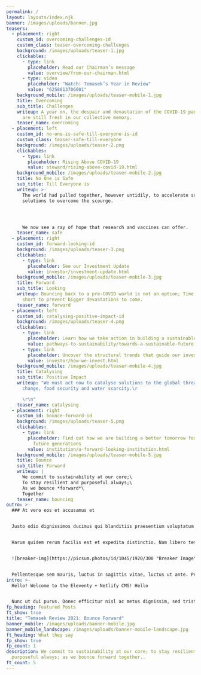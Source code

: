 ```yaml
---
permalink: /
layout: layouts/index.njk
banner: /images/uploads/banner.jpg
teasers:
  - placement: right
    custom_id: overcoming-challenges-id
    custom_class: teaser-overcoming-challenges
    background: /images/uploads/teaser-1.jpg
    clickables:
      - type: link
        placeholder: Read our Chairman’s message
        value: overview/from-our-chairman.html
      - type: video
        placeholder: "Watch: Temasek’s Year in Review"
        value: "6258813706001"
    background_mobile: /images/uploads/teaser-mobile-1.jpg
    title: Overcoming
    sub_title: Challenges
    writeup: A year on, the despair and devastation of the COVID-19 pandemic waves
      are still fresh in our collective memory.
    teaser_name: overcoming
  - placement: left
    custom_id: no-one-is-safe-till-everyone-is-id
    custom_class: teaser-safe-till-everyone
    background: /images/uploads/teaser-2.png
    clickables:
      - type: link
        placeholder: Rising Above COVID-19
        value: steward/rising-above-covid-19.html
    background_mobile: /images/uploads/teaser-mobile-2.jpg
    title: No One is Safe
    sub_title: Till Everyone is
    writeup: >-
      The world had pulled together, however untidily, to accelerate science and
      solutions to overcome the scourge.




      We now see a ray of hope that research and vaccines can offer.
    teaser_name: safe
  - placement: right
    custom_id: forward-looking-id
    background: /images/uploads/teaser-3.png
    clickables:
      - type: link
        placeholder: See our Investment Update
        value: investor/investment-update.html
    background_mobile: /images/uploads/teaser-mobile-3.jpg
    title: Forward
    sub_title: Looking
    writeup: Bouncing back to a pre-COVID world is not an option; Time is getting
      short to prevent bigger devastations to come.
    teaser_name: forward
  - placement: left
    custom_id: catalysing-positive-impact-id
    background: /images/uploads/teaser-4.png
    clickables:
      - type: link
        placeholder: Learn how we take action in building a sustainable future
        value: pathways-to-sustainability/towards-a-sustainable-future.html
      - type: link
        placeholder: Uncover the structural trends that guide our investments
        value: investor/how-we-invest.html
    background_mobile: /images/uploads/teaser-mobile-4.jpg
    title: Catalysing
    sub_title: Positive Impact
    writeup: "We must act now to catalyse solutions to the global threats of climate
      change, food security and water scarcity.\r

      \r\n"
    teaser_name: catalysing
  - placement: right
    custom_id: bounce-forward-id
    background: /images/uploads/teaser-5.png
    clickables:
      - type: link
        placeholder: Find out how we are building a better tomorrow for today’s and
          future generations
        value: institution/a-forward-looking-institution.html
    background_mobile: /images/uploads/teaser-mobile-5.jpg
    title: Bounce
    sub_title: Forward
    writeup: |
      We commit to sustainability at our core;\
      To stay resilient and purposeful always;\
      As we bounce *forward*\
      Together
    teaser_name: bouncing
outro: >-
  ### At vero eos et accusamus et


  Justo odio dignissimos ducimus qui blanditiis praesentium voluptatum deleniti atque corrupti quos dolores et quas molestias excepturi sint occaecati cupiditate non provident, similique sunt in culpa qui officia deserunt mollitia animi, id est laborum et dolorum fuga. 


  Harum quidem rerum facilis est et expedita distinctio. Nam libero tempore, cum soluta nobis est eligendi optio cumque nihil impedit quo minus id quod maxime placeat facere possimus, omnis voluptas assumenda est, omnis dolor repellendus. Temporibus autem quibusdam et aut officiis debitis aut rerum necessitatibus saepe eveniet ut et voluptates repudiandae sint et molestiae non recusandae. Itaque earum rerum hic tenetur a sapiente delectus, ut aut reiciendis voluptatibus maiores alias consequatur aut perferendis doloribus asperiores repellat.


  ![breaker-img](https://picsum.photos/id/1045/1920/300 "Breaker Image")


  Pellentesque sem mauris, luctus in sagittis vitae, luctus ut ante. Praesent diam lacus, tempor ut egestas eu, aliquet non velit. Quisque vel turpis malesuada, eleifend diam eget, consequat sem. Quisque ultricies magna sit amet tempor vulputate. Proin eu scelerisque neque. Quisque lobortis faucibus orci sed laoreet. Nulla tincidunt feugiat tellus. Donec feugiat luctus tellus, non aliquam massa ornare eget. Maecenas et gravida justo. Sed finibus sit amet ligula vitae ultrices. Phasellus ac dolor augue. Sed sollicitudin eros eget turpis egestas, quis hendrerit tortor varius. Mauris et neque elementum, volutpat dolor ac, egestas nisl.
intro: >-
  Hello! Welcome to the Eleventy + Netlify CMS! Hello


  Nunc ut dui purus. Donec efficitur nisl ac metus dignissim, sed tristique dolor sagittis. Nam id fermentum quam, egestas tristique lorem.
fp_heading: Featured Posts
ft_show: true
title: "Temasek Review 2021: Bounce Forward"
banner_mobile: /images/uploads/banner-mobile.jpg
banner_mobile_landscape: /images/uploads/banner-mobile-landscape.jpg
ft_heading: What they say
fp_show: true
fp_count: 1
description: We commit to sustainability at our core; to stay resilient and
  purposeful always; as we bounce forward together..
ft_count: 5
---
```


